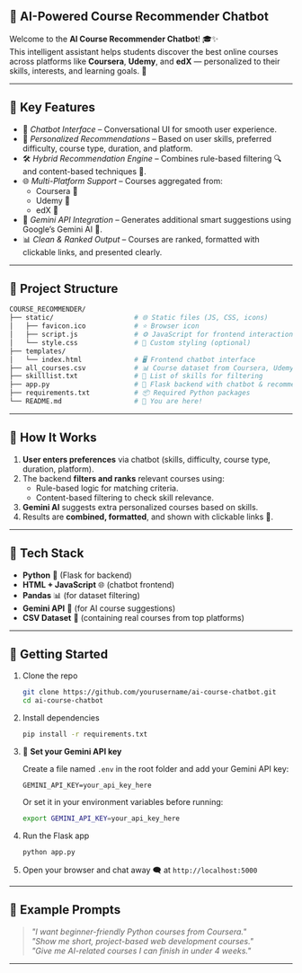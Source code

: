 
## 🤖 AI-Powered Course Recommender Chatbot

Welcome to the **AI Course Recommender Chatbot**! 🎓✨  
This intelligent assistant helps students discover the best online courses across platforms like **Coursera**, **Udemy**, and **edX** — personalized to their skills, interests, and learning goals. 🚀

---

## 🧠 Key Features

- 💬 *Chatbot Interface* – Conversational UI for smooth user experience.
- 🎯 *Personalized Recommendations* – Based on user skills, preferred difficulty, course type, duration, and platform.
- 🛠️ *Hybrid Recommendation Engine* – Combines rule-based filtering 🔍 and content-based techniques 🧩.
- 🌐 *Multi-Platform Support* – Courses aggregated from:
  - Coursera 📘  
  - Udemy 📕  
  - edX 📗
- 🤝 *Gemini API Integration* – Generates additional smart suggestions using Google’s Gemini AI 🤖.
- 📊 *Clean & Ranked Output* – Courses are ranked, formatted with clickable links, and presented clearly.

---

## 📁 Project Structure

```bash
COURSE_RECOMMENDER/             
├── static/                    # 🌐 Static files (JS, CSS, icons)
│   ├── favicon.ico            # ⭐ Browser icon
│   ├── script.js              # ⚙️ JavaScript for frontend interaction
│   └── style.css              # 🎨 Custom styling (optional)
├── templates/
│   └── index.html             # 🖥️ Frontend chatbot interface
├── all_courses.csv            # 📊 Course dataset from Coursera, Udemy, edX
├── skilllist.txt              # 🧾 List of skills for filtering
├── app.py                     # 🚀 Flask backend with chatbot & recommendation logic
├── requirements.txt           # 📦 Required Python packages
└── README.md                  # 📄 You are here!
```

---

## 🧪 How It Works

1. **User enters preferences** via chatbot (skills, difficulty, course type, duration, platform).
2. The backend **filters and ranks** relevant courses using:
   - Rule-based logic for matching criteria.
   - Content-based filtering to check skill relevance.
3. **Gemini AI** suggests extra personalized courses based on skills.
4. Results are **combined, formatted**, and shown with clickable links 🔗.

---

## 🧰 Tech Stack

- **Python** 🐍 (Flask for backend)
- **HTML + JavaScript** 🌐 (chatbot frontend)
- **Pandas** 📊 (for dataset filtering)
- **Gemini API** 🤖 (for AI course suggestions)
- **CSV Dataset** 📂 (containing real courses from top platforms)

---

## 🚀 Getting Started

1. Clone the repo  
   ```bash
   git clone https://github.com/yourusername/ai-course-chatbot.git
   cd ai-course-chatbot
   ```

2. Install dependencies  
   ```bash
   pip install -r requirements.txt
   ```

3. 🔐 **Set your Gemini API key**

   Create a file named `.env` in the root folder and add your Gemini API key:

   ```env
   GEMINI_API_KEY=your_api_key_here
   ```

   Or set it in your environment variables before running:

   ```bash
   export GEMINI_API_KEY=your_api_key_here
   ```

4. Run the Flask app  
   ```bash
   python app.py
   ```

5. Open your browser and chat away 🗨️ at `http://localhost:5000`

---

## 📌 Example Prompts

> *"I want beginner-friendly Python courses from Coursera."*  
> *"Show me short, project-based web development courses."*  
> *"Give me AI-related courses I can finish in under 4 weeks."*

---
```

